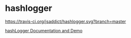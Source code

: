 # hashlogger
https://travis-ci.org/jsaddict/hashlogger.svg?branch=master

[hashLogger Documentation and Demo](http://hashlogger.com)
